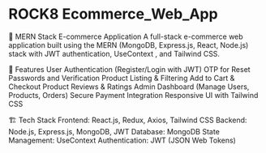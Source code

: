 # ROCK8 Ecommerce_Web_App
🛒 MERN Stack E-commerce Application
A full-stack e-commerce web application built using the MERN (MongoDB, Express.js, React, Node.js) stack with JWT authentication, UseContext , and Tailwind CSS.

🚀 Features
User Authentication (Register/Login with JWT)
OTP for Reset Passwords and Verification
Product Listing & Filtering
Add to Cart & Checkout
Product Reviews & Ratings
Admin Dashboard (Manage Users, Products, Orders)
Secure Payment Integration
Responsive UI with Tailwind CSS

🏗 Tech Stack
Frontend: React.js, Redux, Axios, Tailwind CSS
Backend: Node.js, Express.js, MongoDB, JWT
Database: MongoDB
State Management: UseContext
Authentication: JWT (JSON Web Tokens) 
